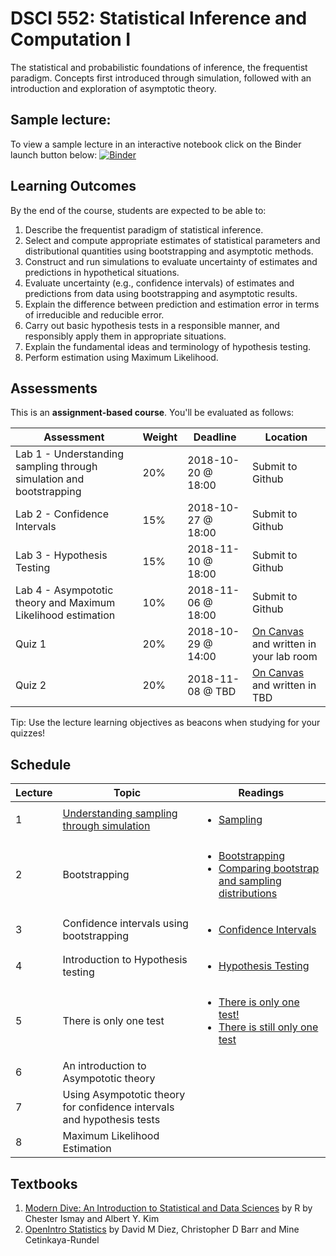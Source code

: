 # DSCI 552: Statistical Inference and Computation I

The statistical and probabilistic foundations of inference, the frequentist paradigm. Concepts first introduced through simulation, followed with an introduction and exploration of asymptotic theory. 

## Sample lecture:
To view a sample lecture in an interactive notebook click on the Binder launch button below:
[![Binder](https://mybinder.org/badge_logo.svg)](https://mybinder.org/v2/gh/UBC-MDS/DSCI_552_stat-inf-1/master?filepath=lectures%2F01_lecture-sampling-through-simulation.ipynb)

## Learning Outcomes

By the end of the course, students are expected to be able to:

1. Describe the frequentist paradigm of statistical inference.
2. Select and compute appropriate estimates of statistical parameters and distributional quantities using bootstrapping and asymptotic methods.
3. Construct and run simulations to evaluate uncertainty of estimates and predictions in hypothetical situations.
4. Evaluate uncertainty (e.g., confidence intervals) of estimates and predictions from data using bootstrapping and asymptotic results.
5. Explain the difference between prediction and estimation error in terms of irreducible and reducible error.
6. Carry out basic hypothesis tests in a responsible manner, and responsibly apply them in appropriate situations.
7. Explain the fundamental ideas and terminology of hypothesis testing.
8. Perform estimation using Maximum Likelihood.

## Assessments

This is an __assignment-based course__. You'll be evaluated as follows:

| Assessment       | Weight  | Deadline        | Location |
|------------------|---------|------------------|----------|
| Lab 1 - Understanding sampling through simulation and bootstrapping | 20%     | 2018-10-20 @ 18:00 | Submit to Github |
| Lab 2 - Confidence Intervals | 15%     | 2018-10-27 @ 18:00 | Submit to Github |
| Lab 3 - Hypothesis Testing | 15%     | 2018-11-10 @ 18:00 | Submit to Github |
| Lab 4 - Asympototic theory and Maximum Likelihood estimation | 10%     | 2018-11-06 @ 18:00     | Submit to Github |
| Quiz 1           | 20%     | 2018-10-29 @ 14:00   | [On Canvas](https://canvas.ubc.ca/courses/6051) and written in your lab room | 
| Quiz 2           | 20%     | 2018-11-08 @ TBD | [On Canvas](https://canvas.ubc.ca/courses/6051) and written in TBD |

Tip: Use the lecture learning objectives as beacons when studying for your quizzes!


## Schedule

| Lecture | Topic | Readings |
|------------|-------------|------|
| 1 | [Understanding sampling through simulation](lectures/01_lecture-sampling-through-simulation.ipynb) | <ul><li>[Sampling](https://moderndive.com/8-sampling.html#introduction-to-sampling)</li></ul> |
| 2 | Bootstrapping | <ul><li>[Bootstrapping](https://moderndive.com/9-confidence-intervals.html#bootstrapping)</li><li>[Comparing bootstrap and sampling distributions](https://moderndive.com/9-confidence-intervals.html#comparing-bootstrap-and-sampling-distributions)</li></ul> |
| 3 | Confidence intervals using bootstrapping| <ul><li>[Confidence Intervals](https://moderndive.com/9-confidence-intervals.html#comparing-bootstrap-and-sampling-distributions)</li></ul> |
| 4| Introduction to Hypothesis testing | <ul><li>[Hypothesis Testing](https://moderndive.com/10-hypothesis-testing.html#ht-basics)</li></ul> |
| 5 | There is only one test | <ul><li>[There is only one test!](http://allendowney.blogspot.com/2011/05/there-is-only-one-test.html)</li><li>[There is still only one test](http://allendowney.blogspot.com/2016/06/there-is-still-only-one-test.html)</li></ul> |
| 6 | An introduction to Asympototic theory | |
| 7 | Using Asympototic theory for confidence intervals and hypothesis tests | |
| 8 | Maximum Likelihood Estimation | |

## Textbooks
1. [Modern Dive: An Introduction to Statistical and Data Sciences](https://moderndive.com/index.html) by R by Chester Ismay and Albert Y. Kim
2. [OpenIntro Statistics](https://www.openintro.org/download.php?file=os3&referrer=/stat/textbook.php) by David M Diez, Christopher D Barr and Mine Cetinkaya-Rundel
